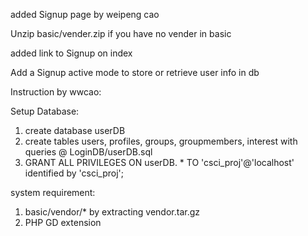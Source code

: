 






added Signup page by weipeng cao

Unzip basic/vender.zip if you have no vender in basic

added link to Signup on index

Add a Signup active mode to store or retrieve user info in db

Instruction by wwcao:

Setup Database:
1. create database userDB
2. create tables users, profiles, groups, groupmembers, interest with queries @ LoginDB/userDB.sql
3. GRANT ALL PRIVILEGES ON userDB. * TO 'csci_proj'@'localhost' identified by 'csci_proj';

system requirement: 
1. basic/vendor/* by extracting vendor.tar.gz
2. PHP GD extension


